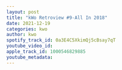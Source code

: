 ```yaml
---
layout: post
title: "kWo Retroview #9-All In 2018"
date: 2021-12-19
categories: kwo
author: kwo
spotify_track_id: 0a3E4C5XkimQj5cBsay7qT
youtube_video_id: 
apple_track_id: 1000546829885
youtube_metadata: 
---
```

